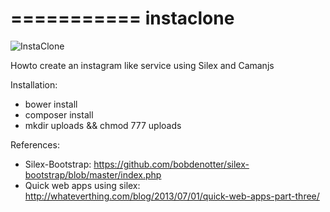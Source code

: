 

===========
instaclone
===========

![InstaClone](https://raw.github.com/paolomainardi/instaclone/master/screenshots/alpha1.png)

Howto create an instagram like service using Silex and Camanjs

Installation:

* bower install
* composer install
* mkdir uploads && chmod 777 uploads

References:

* Silex-Bootstrap: https://github.com/bobdenotter/silex-bootstrap/blob/master/index.php
* Quick web apps using silex: http://whateverthing.com/blog/2013/07/01/quick-web-apps-part-three/
